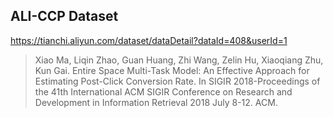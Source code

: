 ## ALI-CCP Dataset 
https://tianchi.aliyun.com/dataset/dataDetail?dataId=408&userId=1

>Xiao Ma, Liqin Zhao, Guan Huang, Zhi Wang, Zelin Hu, Xiaoqiang Zhu, Kun Gai. Entire Space Multi-Task Model: An Effective Approach for Estimating Post-Click Conversion Rate. In SIGIR 2018-Proceedings of the 41th International ACM SIGIR Conference on Research and Development in Information Retrieval 2018 July 8-12. ACM.